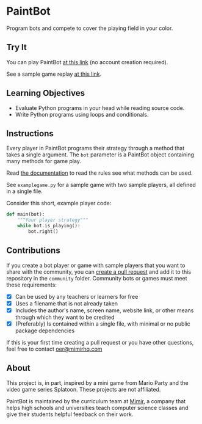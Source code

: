 # PaintBot
Program bots and compete to cover the playing field in your color.

## Try It

You can play PaintBot [at this link](https://repl.it/@vingkan/paintbotpython) (no account creation required).

See a sample game replay [at this link](https://paintbot.glitch.me/?s=6,6,0-0-0!1-5-5!2-0-5,0-0-1!1-5-4!2-0-5,0-0-2!1-5-3!2-0-4,0-0-3!1-4-3!2-1-4,0-1-3!1-3-3!2-1-4,0-2-3-f!1-2-3-f!2-1-4,0-2-3-f!1-2-3-f!2-1-3-f,0-1-3!1-3-3!2-1-4).

## Learning Objectives

- Evaluate Python programs in your head while reading source code.
- Write Python programs using loops and conditionals.

## Instructions

Every player in PaintBot programs their strategy through a method that takes a single argument. The `bot` parameter is a PaintBot object containing many methods for game play.

Read [the documentation](docs.md) to read the rules see what methods can be used.

See `examplegame.py` for a sample game with two sample players, all defined in a single file.

Consider this short, example player code:

```python
def main(bot):
    """Your player strategy"""
    while bot.is_playing():
        bot.right()
```

## Contributions

If you create a bot player or game with sample players that you want to share with the community, you can [create a pull request](https://help.github.com/articles/creating-a-pull-request/) and add it to this repository in the `community` folder. Community bots or games must meet these requirements:

- [x] Can be used by any teachers or learners for free
- [x] Uses a filename that is not already taken
- [x] Includes the author's name, screen name, website link, or other means through which they want to be credited
- [x] (Preferably) Is contained within a single file, with minimal or no public package dependencies

If this is your first time creating a pull request or you have other questions, feel free to contact oer@mimirhq.com

## About

This project is, in part, inspired by a mini game from Mario Party and the video game series Splatoon. These projects are not affiliated.

PaintBot is maintained by the curriculum team at [Mimir](https://www.mimirhq.com/), a company that helps high schools and universities teach computer science classes and give their students helpful feedback on their work.

